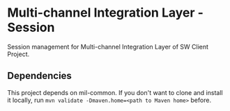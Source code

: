 # Multi-channel Integration Layer - Session
Session management for Multi-channel Integration Layer of SW Client Project.

## Dependencies
This project depends on mil-common. If you don't want to clone and install it locally, run ```mvn validate -Dmaven.home=<path to Maven home>``` before.